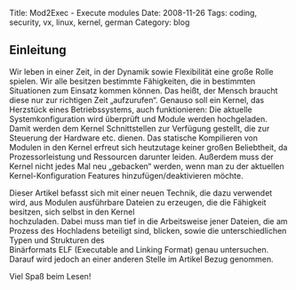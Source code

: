 Title: Mod2Exec - Execute modules 
Date: 2008-11-26
Tags: coding, security, vx, linux, kernel, german
Category: blog

## Einleitung

Wir leben in einer Zeit, in der Dynamik sowie Flexibilität eine große Rolle spielen. Wir alle besitzen bestimmte Fähigkeiten, die in bestimmten Situationen zum Einsatz kommen können. Das heißt, der Mensch braucht diese nur zur richtigen Zeit „aufzurufen“. Genauso soll ein Kernel, das Herzstück eines Betriebssystems, auch funktionieren: Die aktuelle  
Systemkonfiguration wird überprüft und Module werden hochgeladen. Damit werden dem Kernel Schnittstellen zur Verfügung gestellt, die zur Steuerung der Hardware etc. dienen. Das statische Kompilieren von Modulen in den Kernel erfreut sich heutzutage keiner großen Beliebtheit, da Prozessorleistung und Ressourcen darunter leiden. Außerdem muss der Kernel nicht jedes Mal neu „gebacken“ werden, wenn man zu der aktuellen Kernel-Konfiguration Features hinzufügen/deaktivieren möchte.

Dieser Artikel befasst sich mit einer neuen Technik, die dazu verwendet wird, aus Modulen ausführbare Dateien zu erzeugen, die die Fähigkeit besitzen, sich selbst in den Kernel  
hochzuladen. Dabei muss man tief in die Arbeitsweise jener Dateien, die am Prozess des Hochladens beteiligt sind, blicken, sowie die unterschiedlichen Typen und Strukturen des  
Binärformats ELF (Executable and Linking Format) genau untersuchen. Darauf wird jedoch an einer anderen Stelle im Artikel Bezug genommen.

Viel Spaß beim Lesen!
